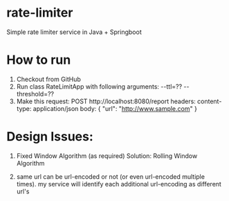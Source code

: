 # rate-limiter
Simple rate limiter service in Java + Springboot

# How to run
1. Checkout from GitHub
2. Run class RateLimitApp with following arguments:
--ttl=?? --threshold=??
3. Make this request:
POST http://localhost:8080/report
headers: content-type: application/json
body: 
{
  "url": "http://www.sample.com"
}

# Design Issues:

1. Fixed Window Algorithm (as required)
Solution: Rolling Window Algorithm

2. same url can be url-encoded or not (or even url-encoded multiple times).
 my service will identify each additional url-encoding as different url's